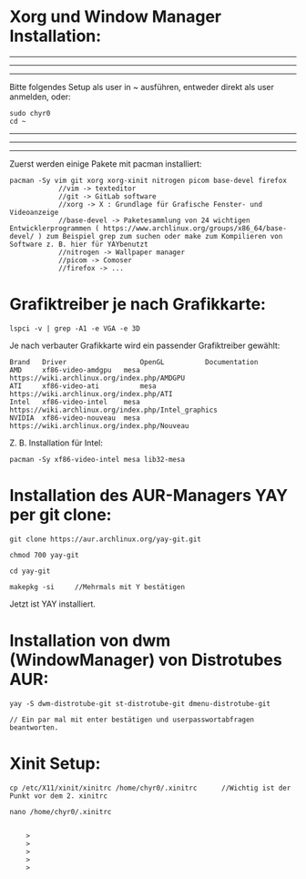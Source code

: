 # Xorg und Window Manager Installation:

----
----
----

Bitte folgendes Setup als user in ~ ausführen, entweder direkt als user anmelden, oder: 

    sudo chyr0
    cd ~

----
----
----


Zuerst werden einige Pakete mit pacman installiert:

    pacman -Sy vim git xorg xorg-xinit nitrogen picom base-devel firefox
                //vim -> texteditor
                //git -> GitLab software
                //xorg -> X : Grundlage für Grafische Fenster- und Videoanzeige
                //base-devel -> Paketesammlung von 24 wichtigen Entwicklerprogrammen ( https://www.archlinux.org/groups/x86_64/base-devel/ ) zum Beispiel grep zum suchen oder make zum Kompilieren von Software z. B. hier für YAYbenutzt
                //nitrogen -> Wallpaper manager
                //picom -> Comoser
                //firefox -> ...

# Grafiktreiber je nach Grafikkarte:

    lspci -v | grep -A1 -e VGA -e 3D
    
Je nach verbauter Grafikkarte wird ein passender Grafiktreiber gewählt:

    Brand   Driver                  OpenGL          Documentation 
    AMD 	xf86-video-amdgpu 	mesa 	        https://wiki.archlinux.org/index.php/AMDGPU
    ATI     xf86-video-ati          mesa            https://wiki.archlinux.org/index.php/ATI
    Intel 	xf86-video-intel 	mesa 	        https://wiki.archlinux.org/index.php/Intel_graphics
    NVIDIA 	xf86-video-nouveau 	mesa 	        https://wiki.archlinux.org/index.php/Nouveau
    
Z. B. Installation für Intel:
    
    pacman -Sy xf86-video-intel mesa lib32-mesa
    
# Installation des AUR-Managers YAY per git clone:

    git clone https://aur.archlinux.org/yay-git.git
    
    chmod 700 yay-git
    
    cd yay-git
    
    makepkg -si     //Mehrmals mit Y bestätigen
    
Jetzt ist YAY installiert.
    
# Installation von dwm (WindowManager) von Distrotubes AUR:

    yay -S dwm-distrotube-git st-distrotube-git dmenu-distrotube-git
    
    // Ein par mal mit enter bestätigen und userpasswortabfragen beantworten.
    
    
    
# Xinit Setup:

    cp /etc/X11/xinit/xinitrc /home/chyr0/.xinitrc      //Wichtig ist der Punkt vor dem 2. xinitrc
    
    nano /home/chyr0/.xinitrc
       
        
        >
        >
        >
        >
        >
